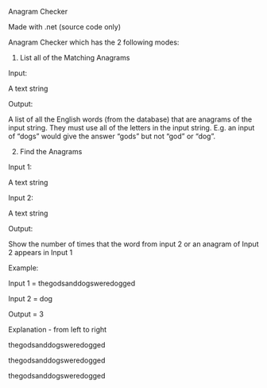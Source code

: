 Anagram Checker



Made with .net (source code only)


Anagram Checker which has the 2 following modes:

1. List all of the Matching Anagrams

Input:

A text string

Output:

A list of all the English words (from the database) that are anagrams of the input string. They must use all of the letters in the input string. E.g. an input of “dogs” would give the answer “gods” but not “god” or “dog”.




2. Find the Anagrams

Input 1:

A text string

Input 2:

A text string

Output:

Show the number of times that the word from input 2 or an anagram of Input 2 appears in Input 1

Example:

Input 1 = thegodsanddogsweredogged

Input 2 = dog

Output = 3

Explanation - from left to right

thegodsanddogsweredogged

thegodsanddogsweredogged

thegodsanddogsweredogged


